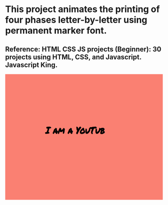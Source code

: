 # This project animates the printing of four phases letter-by-letter using permanent marker font.

## Reference: HTML CSS JS projects (Beginner): 30 projects using HTML, CSS, and Javascript.  Javascript King.

<img src = "https://github.com/Sarah269/verbose-doodle/blob/main/AutoTextEffect/AutoTextEffect.png" height = "400" />

